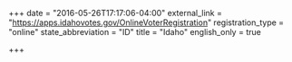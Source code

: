 +++
date = "2016-05-26T17:17:06-04:00"
external_link = "https://apps.idahovotes.gov/OnlineVoterRegistration"
registration_type = "online"
state_abbreviation = "ID"
title = "Idaho"
english_only = true

+++

